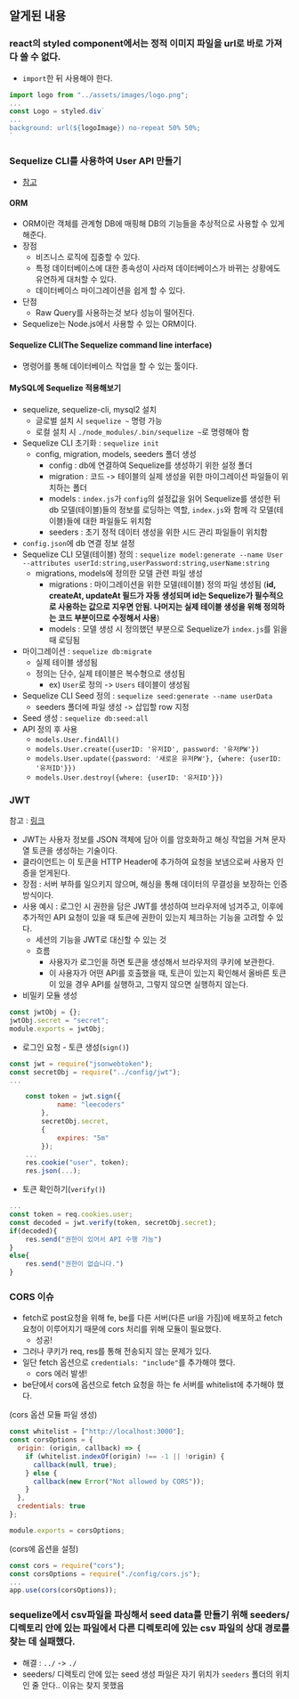 ## 알게된 내용

### react의 styled component에서는 정적 이미지 파일을 url로 바로 가져다 쓸 수 없다.

- `import`한 뒤 사용해야 한다.

```javascript
import logo from "../assets/images/logo.png";
...
const Logo = styled.div`
...
background: url(${logoImage}) no-repeat 50% 50%;
`
```

### Sequelize CLI를 사용하여 User API 만들기

- [참고](https://velog.io/@jeff0720/Sequelize-CLI%EB%A5%BC-%EC%82%AC%EC%9A%A9%ED%95%98%EC%97%AC-%EA%B0%84%EB%8B%A8%ED%95%9C-User-API-%EB%A7%8C%EB%93%A4%EA%B8%B0-vdjpb8nl0k)

#### ORM

- ORM이란 객체를 관계형 DB에 매핑해 DB의 기능들을 추상적으로 사용할 수 있게 해준다.
- 장점
  - 비즈니스 로직에 집중할 수 있다.
  - 특정 데이터베이스에 대한 종속성이 사라져 데이터베이스가 바뀌는 상황에도 유연하게 대처할 수 있다.
  - 데이터베이스 마이그레이션을 쉽게 할 수 있다.
- 단점
  - Raw Query를 사용하는것 보다 성능이 떨어진다.
- Sequelize는 Node.js에서 사용할 수 있는 ORM이다.

#### Sequelize CLI(The Sequelize command line interface)

- 명령어를 통해 데이터베이스 작업을 할 수 있는 툴이다.

#### MySQL에 Sequelize 적용해보기

- sequelize, sequelize-cli, mysql2 설치
  - 글로벌 설치 시 `sequelize ~` 명령 가능
  - 로컬 설치 시 `./node_modules/.bin/sequelize ~`로 명령해야 함
- Sequelize CLI 초기화 : `sequelize init`
  - config, migration, models, seeders 폴더 생성
    - config : db에 연결하여 Sequelize를 생성하기 위한 설정 폴더
    - migration : 코드 -> 테이블의 실제 생성을 위한 마이그레이션 파일들이 위치하는 폴더
    - models : `index.js`가 `config`의 설정값을 읽어 Sequelize를 생성한 뒤 db 모델(테이블)들의 정보를 로딩하는 역할, `index.js`와 함께 각 모델(테이블)들에 대한 파일들도 위치함
    - seeders : 초기 정적 데이터 생성을 위한 시드 관리 파일들이 위치함
- `config.json`에 db 연결 정보 설정
- Sequelize CLI 모델(테이블) 정의 : `sequelize model:generate --name User --attributes userId:string,userPassword:string,userName:string`
  - migrations, models에 정의한 모델 관련 파일 생성
    - migrations : 마이그레이션을 위한 모델(테이블) 정의 파일 생성됨 (**id, createAt, updateAt 필드가 자동 생성되며 id는 Sequelize가 필수적으로 사용하는 값으로 지우면 안됨. 나머지는 실제 테이블 생성을 위해 정의하는 코드 부분이므로 수정해서 사용**)
    - models : 모델 생성 시 정의했던 부분으로 Sequelize가 `index.js`를 읽을 때 로딩됨
- 마이그레이션 : `sequelize db:migrate`
  - 실제 테이블 생성됨
  - 정의는 단수, 실제 테이블은 복수형으로 생성됨
    - ex) `User`로 정의 -> `Users` 테이블이 생성됨
- Sequelize CLI Seed 정의 : `sequelize seed:generate --name userData`
  - seeders 폴더에 파일 생성 -> 삽입할 row 지정
- Seed 생성 : `sequelize db:seed:all`
- API 정의 후 사용
  - `models.User.findAll()`
  - `models.User.create({userID: '유저ID', password: '유저PW'})`
  - `models.User.update({password: '새로운 유저PW'}, {where: {userID: '유저ID'}})`
  - `models.User.destroy({where: {userID: '유저ID'}})`

### JWT

참고 : [링크](https://victorydntmd.tistory.com/116)

- JWT는 사용자 정보를 JSON 객체에 담아 이를 암호화하고 해싱 작업을 거쳐 문자열 토큰을 생성하는 기술이다.
- 클라이언트는 이 토큰을 HTTP Header에 추가하여 요청을 보냄으로써 사용자 인증을 얻게된다.
- 장점 : 서버 부하를 일으키지 않으며, 해싱을 통해 데이터의 무결성을 보장하는 인증 방식이다.
- 사용 예시 : 로그인 시 권한을 담은 JWT를 생성하여 브라우저에 넘겨주고, 이후에 추가적인 API 요청이 있을 때 토큰에 권한이 있는지 체크하는 기능을 고려할 수 있다.
  - 세션의 기능을 JWT로 대신할 수 있는 것
  - 흐름
    - 사용자가 로그인을 하면 토큰을 생성해서 브라우저의 쿠키에 보관한다.
    - 이 사용자가 어떤 API를 호출했을 때, 토큰이 있는지 확인해서 올바른 토큰이 있을 경우 API를 실행하고, 그렇지 않으면 실행하지 않는다.
- 비밀키 모듈 생성

```javascript
const jwtObj = {};
jwtObj.secret = "secret";
module.exports = jwtObj;
```

- 로그인 요청 - 토큰 생성(`sign()`)

```javascript
const jwt = require("jsonwebtoken");
const secretObj = require("../config/jwt");
...

    const token = jwt.sign({
            name: "leecoders"
        },
        secretObj.secret,
        {
            expires: "5m"
        });
    ...
    res.cookie("user", token);
    res.json(...);
```

- 토큰 확인하기(`verify()`)

```javascript
...
const token = req.cookies.user;
const decoded = jwt.verify(token, secretObj.secret);
if(decoded){
    res.send("권한이 있어서 API 수행 가능")
}
else{
    res.send("권한이 없습니다.")
}
```

### CORS 이슈

- fetch로 post요청을 위해 fe, be를 다른 서버(다른 url을 가짐)에 배포하고 fetch 요청이 이루어지기 때문에 cors 처리를 위해 모듈이 필요했다.
  - 성공!
- 그러나 쿠키가 req, res를 통해 전송되지 않는 문제가 있다.
- 일단 fetch 옵션으로 `credentials: "include"`를 추가해야 했다.
  - cors 에러 발생!
- be단에서 cors에 옵션으로 fetch 요청을 하는 fe 서버를 whitelist에 추가해야 했다.

(cors 옵션 모듈 파일 생성)

```javascript
const whitelist = ["http://localhost:3000"];
const corsOptions = {
  origin: (origin, callback) => {
    if (whitelist.indexOf(origin) !== -1 || !origin) {
      callback(null, true);
    } else {
      callback(new Error("Not allowed by CORS"));
    }
  },
  credentials: true
};

module.exports = corsOptions;
```

(cors에 옵션을 설정)

```javascript
const cors = require("cors");
const corsOptions = require("./config/cors.js");
...
app.use(cors(corsOptions));
```

### sequelize에서 csv파일을 파싱해서 seed data를 만들기 위해 seeders/ 디렉토리 안에 있는 파일에서 다른 디렉토리에 있는 csv 파일의 상대 경로를 찾는 데 실패했다.
- 해결 : `../` -> `./`
- seeders/ 디렉토리 안에 있는 seed 생성 파일은 자기 위치가 `seeders` 폴더의 위치인 줄 안다.. 이유는 찾지 못했음